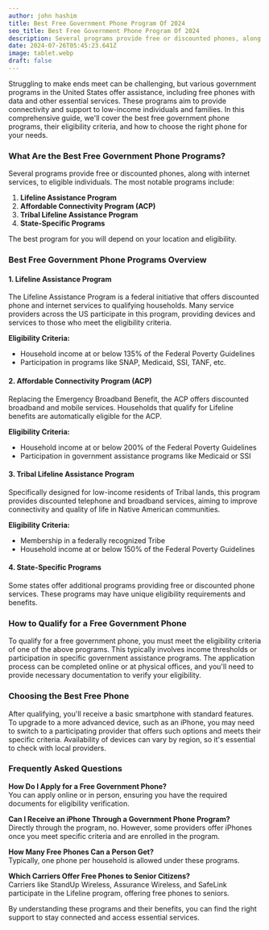 ```yaml
---
author: john hashim
title: Best Free Government Phone Program Of 2024
seo_title: Best Free Government Phone Program Of 2024
description: Several programs provide free or discounted phones, along with internet services, to eligible individuals. 
date: 2024-07-26T05:45:23.641Z
image: tablet.webp
draft: false
---
```


Struggling to make ends meet can be challenging, but various government programs in the United States offer assistance, including free phones with data and other essential services. These programs aim to provide connectivity and support to low-income individuals and families. In this comprehensive guide, we'll cover the best free government phone programs, their eligibility criteria, and how to choose the right phone for your needs.

### What Are the Best Free Government Phone Programs?

Several programs provide free or discounted phones, along with internet services, to eligible individuals. The most notable programs include:

1. **Lifeline Assistance Program**
2. **Affordable Connectivity Program (ACP)**
3. **Tribal Lifeline Assistance Program**
4. **State-Specific Programs**

The best program for you will depend on your location and eligibility.

### Best Free Government Phone Programs Overview

#### 1. Lifeline Assistance Program

The Lifeline Assistance Program is a federal initiative that offers discounted phone and internet services to qualifying households. Many service providers across the US participate in this program, providing devices and services to those who meet the eligibility criteria.

**Eligibility Criteria:**
- Household income at or below 135% of the Federal Poverty Guidelines
- Participation in programs like SNAP, Medicaid, SSI, TANF, etc.

#### 2. Affordable Connectivity Program (ACP)

Replacing the Emergency Broadband Benefit, the ACP offers discounted broadband and mobile services. Households that qualify for Lifeline benefits are automatically eligible for the ACP.

**Eligibility Criteria:**
- Household income at or below 200% of the Federal Poverty Guidelines
- Participation in government assistance programs like Medicaid or SSI

#### 3. Tribal Lifeline Assistance Program

Specifically designed for low-income residents of Tribal lands, this program provides discounted telephone and broadband services, aiming to improve connectivity and quality of life in Native American communities.

**Eligibility Criteria:**
- Membership in a federally recognized Tribe
- Household income at or below 150% of the Federal Poverty Guidelines

#### 4. State-Specific Programs

Some states offer additional programs providing free or discounted phone services. These programs may have unique eligibility requirements and benefits.

### How to Qualify for a Free Government Phone

To qualify for a free government phone, you must meet the eligibility criteria of one of the above programs. This typically involves income thresholds or participation in specific government assistance programs. The application process can be completed online or at physical offices, and you'll need to provide necessary documentation to verify your eligibility.

### Choosing the Best Free Phone

After qualifying, you'll receive a basic smartphone with standard features. To upgrade to a more advanced device, such as an iPhone, you may need to switch to a participating provider that offers such options and meets their specific criteria. Availability of devices can vary by region, so it's essential to check with local providers.

### Frequently Asked Questions

**How Do I Apply for a Free Government Phone?**  
You can apply online or in person, ensuring you have the required documents for eligibility verification.

**Can I Receive an iPhone Through a Government Phone Program?**  
Directly through the program, no. However, some providers offer iPhones once you meet specific criteria and are enrolled in the program.

**How Many Free Phones Can a Person Get?**  
Typically, one phone per household is allowed under these programs.

**Which Carriers Offer Free Phones to Senior Citizens?**  
Carriers like StandUp Wireless, Assurance Wireless, and SafeLink participate in the Lifeline program, offering free phones to seniors.

By understanding these programs and their benefits, you can find the right support to stay connected and access essential services.